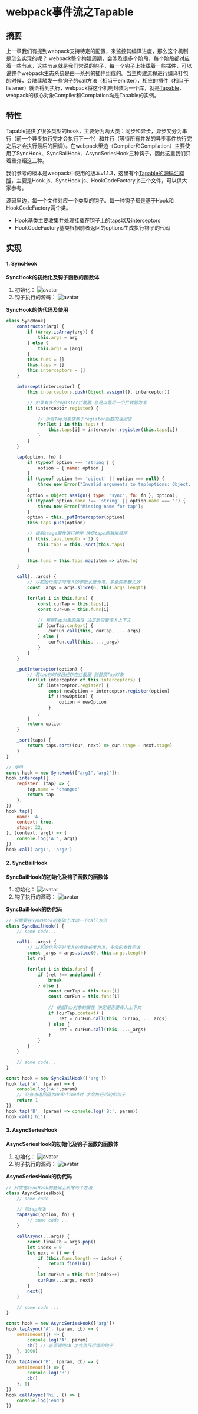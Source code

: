 # webpack事件流之Tapable
## 摘要
上一章我们有提到webpack支持特定的配置，来监控其编译进度，那么这个机制是怎么实现的呢？
webpack整个构建周期，会涉及很多个阶段，每个阶段都对应着一些节点，这些节点就是我们常说的钩子，每一个钩子上挂载着一些插件，可以说整个webpack生态系统是由一系列的插件组成的。当主构建流程进行编译打包的时候，会陆续触发一些钩子的call方法（相当于emitter），相应的插件（相当于listener）就会得到执行，webpack将这个机制封装为一个库，就是[Tapable](https://webpack.docschina.org/api/tapable/)，webpack的核心对象Compiler和Complation均是Tapable的实例。

## 特性
Tapable提供了很多类型的hook，主要分为两大类：同步和异步，异步又分为串行（前一个异步执行完才会执行下一个）和并行（等待所有并发的异步事件执行完之后才会执行最后的回调）。在webpack里边（Compiler和Compilation）主要使用了SyncHook、SyncBailHook、AsyncSeriesHook三种钩子，因此这里我们只着重介绍这三种。

我们参考的版本是webpack中使用的版本v1.1.3，这里有个[Tapable的源码注释版](https://github.com/magic-dm/digest-tapable)，主要是Hook.js、SyncHook.js、HookCodeFactory.js三个文件，可以供大家参考。

源码里边，每一个文件对应一个类型的钩子。每一种钩子都是基于Hook和HookCodeFactory两个类。
* Hook基类主要收集并处理挂载在钩子上的taps以及interceptors
* HookCodeFactory基类根据前者返回的options生成执行钩子的代码


## 实现
#### 1. SyncHook
**SyncHook的初始化及钩子函数的函数体**
   1. 初始化：
![avatar](./imgs/03/1.jpg)
   2. 钩子执行的源码：
![avatar](./imgs/03/2.jpg)

**SyncHook的伪代码及使用**
```js
class SyncHook{
    constructor(arg) {
        if (Array.isArray(arg)) {
            this.args = arg
        } else {
            this.args = [arg]
        }
        this.funs = []
        this.taps = []
        this.interceptors = []
    }

    intercept(interceptor) {
        this.interceptors.push(Object.assign({}, interceptor))

        // 如果有多个register拦截器 总是以最后一个拦截器为准
        if (interceptor.register) {

            // 所有Tap对象依赖于register函数的返回值
            for(let i in this.taps) {
                this.taps[i] = interceptor.register(this.taps[i])
            }
        }
    }

    tap(option, fn) {
        if (typeof option === 'string') {
            option = { name: option }
        }
        if (typeof option !== 'object' || option === null) {
            throw new Error("Invalid arguments to tap(options: Object, fn: function)");
        }
        option = Object.assign({ type: "sync", fn: fn }, option);
        if (typeof option.name !== 'string' || option.name === '') {
            throw new Error("Missing name for tap");
        }
        option = this._putInterceptor(option)
        this.taps.push(option)

        // 根据stage属性进行排序 决定taps的触发顺序
        if (this.taps.length > 1) {
            this.taps = this._sort(this.taps)
        }

        this.funs = this.taps.map(item => item.fn)
    }

    call(...args) {
        // 以初始化钩子时传入的参数长度为准，多余的参数无效
        const _args = args.slice(0, this.args.length)

        for(let i in this.funs) {
            const curTap = this.taps[i]
            const curFun = this.funs[i]

            // 根据Tap对象的属性 决定是否要传入上下文
            if (curTap.context) {
                curFun.call(this, curTap, ..._args)
            } else {
                curFun.call(this, ..._args)
            }
        }
    }

    _putInterceptor(option) {
        // 若tap的时候已经存在拦截器 则替换Tap对象
        for(let interceptor of this.interceptors) {
            if (interceptor.register) {
                const newOption = interceptor.register(option)
                if (!newOption) {
                    option = newOption
                }
            }
        }
        return option
    }

    _sort(taps) {
        return taps.sort((cur, next) => cur.stage - next.stage)
    }
}

// 使用
const hook = new SyncHook(["arg1",'arg2']);
hook.intercept({
    register: (tap) => {
        tap.name = 'changed'
        return tap
    },
})
hook.tap({
    name: 'A',
    context: true,
    stage: 22,
}, (context, arg1) => {
    console.log('A:', arg1)
})
hook.call('arg1', 'arg2')
```

#### 2. SyncBailHook
**SyncBailHook的初始化及钩子函数的函数体**
   1. 初始化：
![avatar](./imgs/03/3.jpg)
   2. 钩子执行的源码：
![avatar](./imgs/03/4.jpg)

**SyncBailHook的伪代码**
```js
// 只需要在SyncHook的基础上改动一下call方法
class SyncBailHook() {
    // some code...

    call(...args) {
        // 以初始化钩子时传入的参数长度为准，多余的参数无效
        const _args = args.slice(0, this.args.length)
        let ret

        for(let i in this.funs) {
            if (ret !== undefined) {
                break
            } else {
                const curTap = this.taps[i]
                const curFun = this.funs[i]
    
                // 根据Tap对象的属性 决定是否要传入上下文
                if (curTap.context) {
                    ret = curFun.call(this, curTap, ..._args)
                } else {
                    ret = curFun.call(this, ..._args)
                }
            }
        }
    }

    // some code...
}

const hook = new SyncBailHook(['arg'])
hook.tap('A', (param) => {
    console.log('A:',param)
    // 只有当返回值为undefined时 才会执行后边的钩子
    return 1
})
hook.tap('B', (param) => console.log('B:', param))
hook.call('hi')
```



#### 3. AsyncSeriesHook
**AsyncSeriesHook的初始化及钩子函数的函数体**
   1. 初始化：
![avatar](./imgs/03/5.jpg)
   2. 钩子执行的源码：
![avatar](./imgs/03/6.jpg)

**AsyncSeriesHook的伪代码**
```js
// 只需在SyncHook的基础上新增两个方法
class AsyncSeriesHook{
    // some code ... 

    // 同tap方法
    tapAsync(option, fn) {
        // some code ...
    }

    callAsync(...args) {
        const finalCb = args.pop()
        let index = 0
        let next = () => {
            if (this.funs.length == index) {
                return finalCb()
            }
            let curFun = this.funs[index++]
            curFun(...args, next)
        }
        next()
    }

    // some code ... 
}

const hook = new AsyncSeriesHook(['arg'])
hook.tapAsync('A', (param, cb) => {
    setTimeout(() => {
        console.log('A', param)
        cb() // 必须调用cb 才会执行后续的钩子
    }, 1000)
})
hook.tapAsync('B', (param, cb) => {
    setTimeout(() => {
        console.log('B')
        cb()
    }, 0)
})
hook.callAsync('hi', () => {
    console.log('end')
})

```


